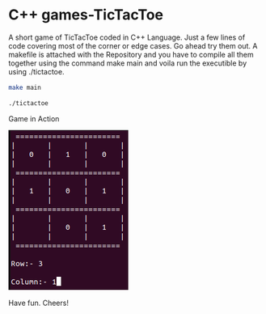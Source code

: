 # C++ games-TicTacToe

A short game of TicTacToe coded in C++ Language. Just a few lines of code covering most of the corner or edge cases. Go ahead try them out. A makefile is attached with the Repository and you have to compile all them together using the command make main and voila run the executible by using ./tictactoe.

```bash
make main
```
```bash
./tictactoe
```
Game in Action

![Gameplay](image.png)

Have fun.
Cheers!
